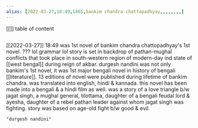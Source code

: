 ```yaml
---
alias: [2022-03-27,18:49,1865,bankim chandra chattopadhyay,,,,,,,,]
---
```

[[]]
table of content
```toc
```

[[2022-03-27]] 18:49
was 1st novel of bankim chandra chattopadhyay's 1st novel. ??? lol grammar lol
story is set in backdrop of pathan-mughal conflicts that took place in south-western region of modern-day ind state of [[west bengal]] during reign of akbar. 
durgesh nandini was not only bankim's 1st novel, it was 1st major bengali novel in history of bengali [[literature]].
13 editions of novel were published during lifetime of bankim chandra. was translated into english, hindi & kannada.
this novel has been made into a bengali & a hindi film as well.
was a story of a love triangle b/w jagat singh, a mughal general, tilottama, daughter of a bengali feudal lord & ayesha, daughter of a rebel pathan leader 
against whom jagat singh was fighting.
story was based on age-old fight b/w good & evil.
```query
"durgesh nandini"
```